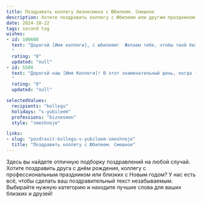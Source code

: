 ```yaml
---
title: Поздравить коллегу бизнесмена с Юбилеем. Смешное
description: Хотите поздравить коллегу с Юбилеем или другим праздником? Наш ИИ создаст незабываемое поздравление, а вы обязательно выделитесь среди других.  
date: 2024-10-22
tags: second tag
wishes:
- id: 100608
  text: "Дорогой [Имя коллеги], с юбилеем!  Желаем тебе, чтобы твой бизнес процветал так же бурно, как твой смех на корпоративах, а счета в банке росли быстрее, чем твоя коллекция галстуков!  Пусть конкуренты завидуют молча, а фортуна всегда улыбается тебе... ну, или, как минимум, подмигивает!  С юбилеем!
  "
  rating: "0"
  updated: "null"
- id: 5508
  text: "Дорогой наш [Имя Коллеги]! В этот знаменательный день, когда ты отмечаешь очередную победу над временем и конкурентами, мы хотим пожелать тебе бизнес-хватки удава, нюха на выгодные сделки, как у ищейки, и чтобы удача следовала за тобой по пятам, как личный секретарь! Пусть твой капитал растёт быстрее, чем инфляция, а конкуренты нервно курят в сторонке, наблюдая за твоими триумфами! С Юбилеем!
  "
  rating: "0"
  updated: "null"

selectedValues:
  recipients: "kollegu"
  holidays: "s-yubileem"
  professions: "biznesmen"
  style: "smeshnoje"

links:
- slug: "pozdravit-kollegu-s-yubileem-smeshnoje"
  title: "Поздравить коллегу с Юбилеем. Смешное"
---
```


Здесь вы найдете отличную подборку поздравлений на любой случай.
Хотите поздравить друга с днём рождения, коллегу с профессиональным праздником или близких с Новым годом? У нас есть всё, чтобы сделать ваш поздравительный текст незабываемым. Выбирайте нужную категорию и находите лучшие слова для ваших близких и друзей!
